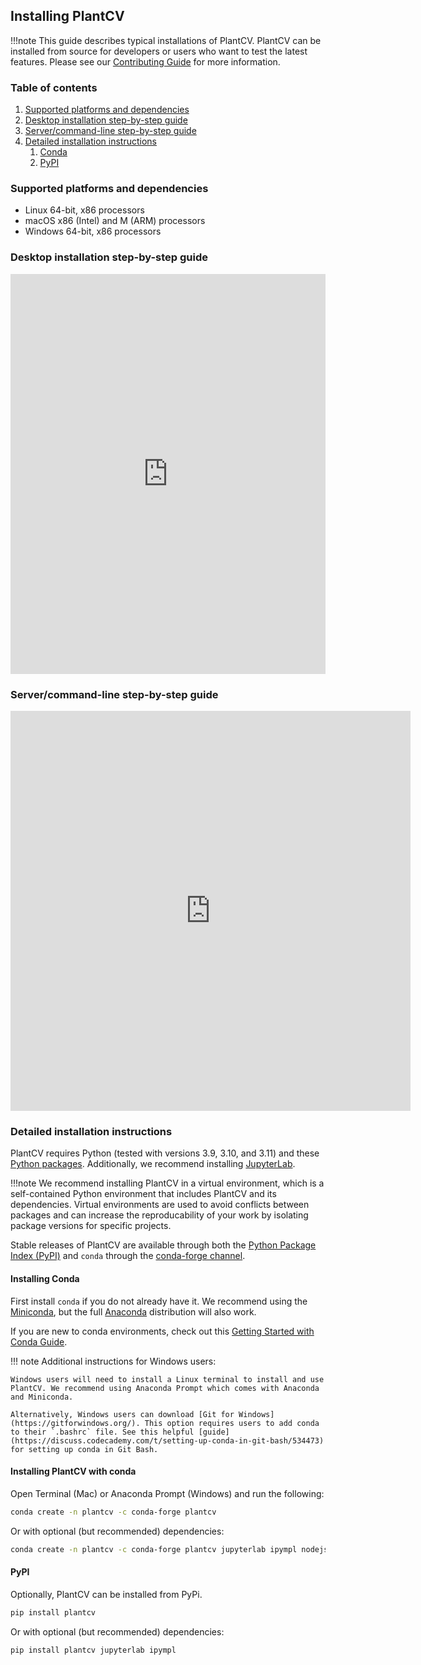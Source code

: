 ## Installing PlantCV

!!!note
    This guide describes typical installations of PlantCV.
    PlantCV can be installed from source for developers or users who want to test the latest features.
    Please see our [Contributing Guide](#CONTRIBUTING.md) for more information.

### Table of contents
1. [Supported platforms and dependencies](#dependencies)
2. [Desktop installation step-by-step guide](#desktop)
3. [Server/command-line step-by-step guide](#cli)
4. [Detailed installation instructions](#detailed)
    1. [Conda](#conda)
    2. [PyPI](#pypi)

### Supported platforms and dependencies <a name="dependencies"></a>
- Linux 64-bit, x86 processors
- macOS x86 (Intel) and M (ARM) processors
- Windows 64-bit, x86 processors

### Desktop installation step-by-step guide <a name="desktop"></a>

<iframe src="https://scribehow.com/embed/Install_PlantCV_via_Jupyter_Lab_Desktop__cS9d6VcxRcuDPGZxDfQycw" width="100%" height="640" allowfullscreen frameborder="0"></iframe>

### Server/command-line step-by-step guide <a name="cli"></a>

<iframe src="https://scribehow.com/embed/Installing_PlantCV__MacOSLinux__awAP9Xm2SgWV4SMZadm9CQ" width="640" height="640" allowfullscreen frameborder="0"></iframe>

### Detailed installation instructions <a name="detailed"></a>

PlantCV requires Python (tested with versions 3.9, 3.10, and 3.11) and these [Python packages](https://github.com/danforthcenter/plantcv/blob/main/pyproject.toml).
Additionally, we recommend installing [JupyterLab](https://jupyter.org/).

!!!note
    We recommend installing PlantCV in a virtual environment, which is a self-contained Python environment that includes
    PlantCV and its dependencies. Virtual environments are used to avoid conflicts between packages and can increase the
    reproducability of your work by isolating package versions for specific projects.

Stable releases of PlantCV are available through both the [Python Package Index (PyPI)](https://pypi.org/) and 
`conda` through the [conda-forge channel](https://conda-forge.org/).

#### Installing Conda <a name="conda"></a>
First install `conda` if you do not already have it. We recommend using the [Miniconda](https://conda.io/miniconda.html),
but the full [Anaconda](https://www.anaconda.com/download/) distribution will also work.

If you are new to conda environments, check out this [Getting Started with Conda Guide](https://conda.io/projects/conda/en/latest/user-guide/getting-started.html).

!!! note 
    Additional instructions for Windows users:

    Windows users will need to install a Linux terminal to install and use PlantCV. We recommend using Anaconda Prompt which comes with Anaconda and Miniconda. 
    
    Alternatively, Windows users can download [Git for Windows](https://gitforwindows.org/). This option requires users to add conda to their `.bashrc` file. See this helpful [guide](https://discuss.codecademy.com/t/setting-up-conda-in-git-bash/534473) for setting up conda in Git Bash. 

#### Installing PlantCV with conda

Open Terminal (Mac) or Anaconda Prompt (Windows) and run the following:

```bash
conda create -n plantcv -c conda-forge plantcv

```

Or with optional (but recommended) dependencies:

```bash
conda create -n plantcv -c conda-forge plantcv jupyterlab ipympl nodejs

```

#### PyPI <a name="pypi"></a>
Optionally, PlantCV can be installed from PyPi.

```bash
pip install plantcv

```

Or with optional (but recommended) dependencies:

```bash
pip install plantcv jupyterlab ipympl

```
